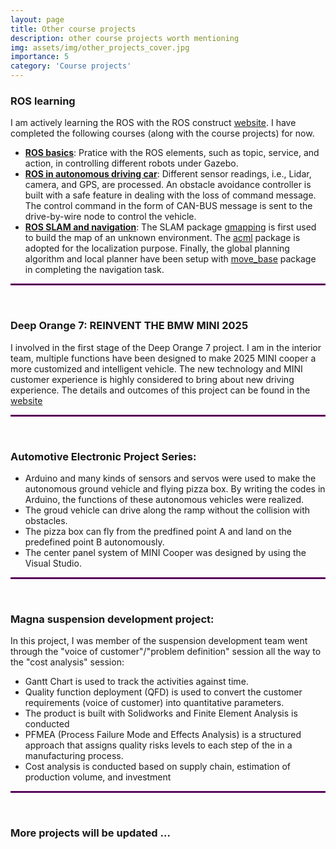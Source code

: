 ```yaml
---
layout: page
title: Other course projects 
description: other course projects worth mentioning
img: assets/img/other_projects_cover.jpg
importance: 5
category: 'Course projects'
---
```

### ROS learning

I am actively learning the ROS with the ROS construct [website](https://www.theconstructsim.com/). I have completed the following courses (along with the course projects) for now.

* [**ROS basics**](https://www.theconstructsim.com/robotigniteacademy_learnros/ros-courses-library/ros-python-course/): Pratice with the ROS elements, such as topic, service, and action, in controlling different robots under Gazebo.
* [**ROS in autonomous driving car**](https://www.theconstructsim.com/robotigniteacademy_learnros/ros-courses-library/ros-autonomous-vehicles-101/): Different sensor readings, i.e., Lidar, camera, and GPS, are processed. An obstacle avoidance controller is built with a safe feature in dealing with the loss of command message. The control command in the form of CAN-BUS message is sent to the drive-by-wire node to control the vehicle. 
* [**ROS SLAM and navigation**](https://www.theconstructsim.com/robotigniteacademy_learnros/ros-courses-library/ros-courses-ros-navigation-in-5-days/): The SLAM package [gmapping](http://wiki.ros.org/gmapping) is first used to build the map of an unknown environment. The [acml](http://wiki.ros.org/amcl) package is adopted for the localization purpose. Finally, the global planning algorithm and local planner have been setup with [move_base](http://wiki.ros.org/move_base) package in completing the navigation task.  

<hr style="border:0.5px solid purple"> 
&nbsp;

### Deep Orange 7: REINVENT THE BMW MINI 2025
I involved in the first stage of the Deep Orange 7 project.  I am in  the interior team, multiple functions have been
designed to make 2025 MINI cooper a more customized and intelligent vehicle. The new technology and
MINI customer experience is highly considered to bring about new driving experience. The details and outcomes of this project can be found in the [website](https://cuicardeeporange.com/project/do7/)

<hr style="border:0.5px solid purple"> 
&nbsp;

### Automotive Electronic Project Series: 
* Arduino and many kinds of sensors and servos were used to make the autonomous ground vehicle and flying pizza box. By writing the codes in Arduino, the functions of these autonomous vehicles were realized. 
* The groud vehicle can drive along the ramp without the collision with obstacles. 
* The pizza box can fly from the predfined point A and land on the predefined point B autonomously.  
* The center panel system of MINI Cooper was designed by using the Visual Studio.

<hr style="border:0.5px solid purple"> 
&nbsp;

### Magna suspension development project:
In this project, I was member of the suspension development team went through the "voice of customer"/"problem definition" session all the way to the "cost analysis" session:
* Gantt Chart is used to track the activities against time. 
* Quality function deployment (QFD) is used to convert the customer requirements (voice of
customer) into quantitative parameters.
* The product is built with Solidworks and Finite Element Analysis is conducted
* PFMEA (Process Failure Mode and Effects Analysis) is a structured approach that assigns quality risks levels to each step of the in a manufacturing process.
* Cost analysis is conducted based on supply chain, estimation of production volume, and investment
<hr style="border:0.5px solid purple"> 
&nbsp;

### More projects will be updated ...


